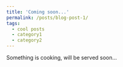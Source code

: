 ```yaml
---
title: 'Coming soon...'
permalink: /posts/blog-post-1/
tags:
  - cool posts
  - category1
  - category2  
---
```

Something is cooking, will be served soon...
